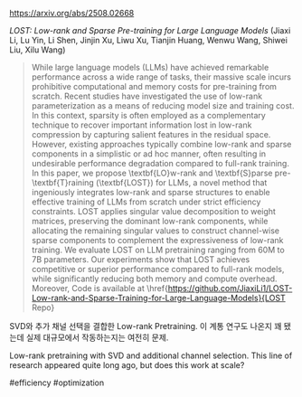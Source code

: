 https://arxiv.org/abs/2508.02668

*LOST: Low-rank and Sparse Pre-training for Large Language Models* (Jiaxi Li, Lu Yin, Li Shen, Jinjin Xu, Liwu Xu, Tianjin Huang, Wenwu Wang, Shiwei Liu, Xilu Wang)

> While large language models (LLMs) have achieved remarkable performance across a wide range of tasks, their massive scale incurs prohibitive computational and memory costs for pre-training from scratch. Recent studies have investigated the use of low-rank parameterization as a means of reducing model size and training cost. In this context, sparsity is often employed as a complementary technique to recover important information lost in low-rank compression by capturing salient features in the residual space. However, existing approaches typically combine low-rank and sparse components in a simplistic or ad hoc manner, often resulting in undesirable performance degradation compared to full-rank training. In this paper, we propose \textbf{LO}w-rank and \textbf{S}parse pre-\textbf{T}raining (\textbf{LOST}) for LLMs, a novel method that ingeniously integrates low-rank and sparse structures to enable effective training of LLMs from scratch under strict efficiency constraints. LOST applies singular value decomposition to weight matrices, preserving the dominant low-rank components, while allocating the remaining singular values to construct channel-wise sparse components to complement the expressiveness of low-rank training. We evaluate LOST on LLM pretraining ranging from 60M to 7B parameters. Our experiments show that LOST achieves competitive or superior performance compared to full-rank models, while significantly reducing both memory and compute overhead. Moreover, Code is available at \href{https://github.com/JiaxiLi1/LOST-Low-rank-and-Sparse-Training-for-Large-Language-Models}{LOST Repo}

SVD와 추가 채널 선택을 결합한 Low-rank Pretraining. 이 계통 연구도 나온지 꽤 됐는데 실제 대규모에서 작동하는지는 여전히 문제.

Low-rank pretraining with SVD and additional channel selection. This line of research appeared quite long ago, but does this work at scale?

#efficiency #optimization 